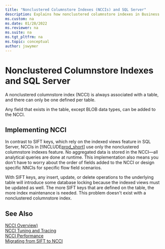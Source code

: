 ```yaml
---
title: "Nonclustered Columnstore Indexes (NCCIs) and SQL Server"
description: Explains how nonclustered columnstore indexes in Business Central tables work with SQL Server.
ms.custom: na
ms.date: 01/28/2022
ms.reviewer: na
ms.suite: na
ms.tgt_pltfrm: na
ms.topic: conceptual
author: jswymer
---
```

# Nonclustered Columnstore Indexes and SQL Server

A nonclustered columnstore index \(NCCI\) is always associated with a table, and there can only be one defined per table.  

Any field that exists in the table, except BLOB data types, can be added to the NCCI.

## Implementing NCCI

In contrast to SIFT keys, which rely on the indexed views feature in SQL Server, NCCIs in [!INCLUDE[prod_short](includes/prod_short.md)] use only the nonclustered columnstore indexes feature. No aggregated data is stored in the NCCI&mdash;all analytical queries are done at runtime. This implementation also means you don't have to worry about the order of fields added to the NCCI or design specific NNCIs for specific flow field scenarios. 

With SIFT keys, any insert, update, or delete operations to the underlying table will introduce some database locking because the indexed views must be updated as well. The more SIFT keys that are defined on the table, the more index maintenance is needed. This problem doesn't exist with a nonclustered columnstore index.  

## See Also

[NCCI Overview)](devenv-ncci-overview.md)  
[NCCI Tuning and Tracing](devenv-ncci-tuning-and-tracing.md)  
[NCCI Performance](devenv-ncci-performance.md)  
[Migrating from SIFT to NCCI](devenv-migrating-from-sift-to-ncci.md)  